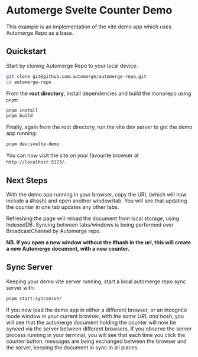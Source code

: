# Automerge Svelte Counter Demo

This example is an implementation of the vite demo app which uses Automerge Repo as a base.

## Quickstart

Start by cloning Automerge Repo to your local device:
```bash
git clone git@github.com:automerge/automerge-repo.git
cd automerge-repo
```

From the **root directory**, install dependencies and build the monorepo using `pnpm`:
```bash
pnpm install
pnpm build
```

Finally, again from the root directory, run the vite dev server to get the demo app running:
```bash
pnpm dev:svelte-demo
```

You can now visit the site on your favourite browser at `http://localhost:5173/`.

## Next Steps
With the demo app running in your browser, copy the URL (which will now include a #hash) and open another window/tab. 
You will see that updating the counter in one tab updates any other tabs. 

Refreshing the page will reload the document from local storage, using IndexedDB. Syncing between tabs/windows is being performed over BroadcastChannel by Automerge repo.

**NB. If you open a new window without the #hash in the url, this will create a new Automerge document, with a new counter.**

## Sync Server
Keeping your demo vite server running, start a local automerge repo sync server with:
```bash
pnpm start:syncserver
```

If you now load the demo app in either a different browser, or an incognito mode window in your current browser, *with the same URL and hash*, you will see that the automerge document holding the counter will now be synced via the server between different browsers. If you observe the server process running in your terminal, you will see that each time you click the counter button, messages are being exchanged between the browser and the server, keeping the document in sync in all places.


